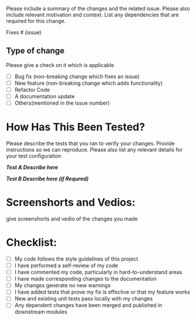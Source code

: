 Please include a summary of the changes and the related issue. Please also include relevant motivation and context. List any dependencies that are required for this change.

Fixes # (issue)

## Type of change

Please give a check on it which is applicable

- [ ] Bug fix (non-breaking change which fixes an issue)
- [ ] New feature (non-breaking change which adds functionality)
- [ ] Refactor Code
- [ ] A documentation update
- [ ] Others(mentioned in the issue number)

# How Has This Been Tested?

Please describe the tests that you ran to verify your changes. Provide instructions so we can reproduce. Please also list any relevant details for your test configuration

**_Test A Describe here_**

**_Test B Describe here (if Requred)_**

# Screenshorts and Vedios:

give screenshorts and vedio of the changes you made

# Checklist:

- [ ] My code follows the style guidelines of this project
- [ ] I have performed a self-review of my code
- [ ] I have commented my code, particularly in hard-to-understand areas
- [ ] I have made corresponding changes to the documentation
- [ ] My changes generate no new warnings
- [ ] I have added tests that prove my fix is effective or that my feature works
- [ ] New and existing unit tests pass locally with my changes
- [ ] Any dependent changes have been merged and published in downstream modules
